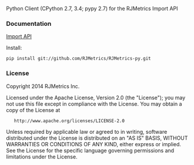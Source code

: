 Python Client (CPython 2.7, 3.4; pypy 2.7) for the RJMetrics Import API

### Documentation

[Import API](http://developers.rjmetrics.com/api.html)

Install:

```
pip install git://github.com/RJMetrics/RJMetrics-py.git
```

### License

   Copyright 2014 RJMetrics Inc.

   Licensed under the Apache License, Version 2.0 (the "License");
   you may not use this file except in compliance with the License.
   You may obtain a copy of the License at

       http://www.apache.org/licenses/LICENSE-2.0

   Unless required by applicable law or agreed to in writing, software
   distributed under the License is distributed on an "AS IS" BASIS,
   WITHOUT WARRANTIES OR CONDITIONS OF ANY KIND, either express or implied.
   See the License for the specific language governing permissions and
   limitations under the License.
